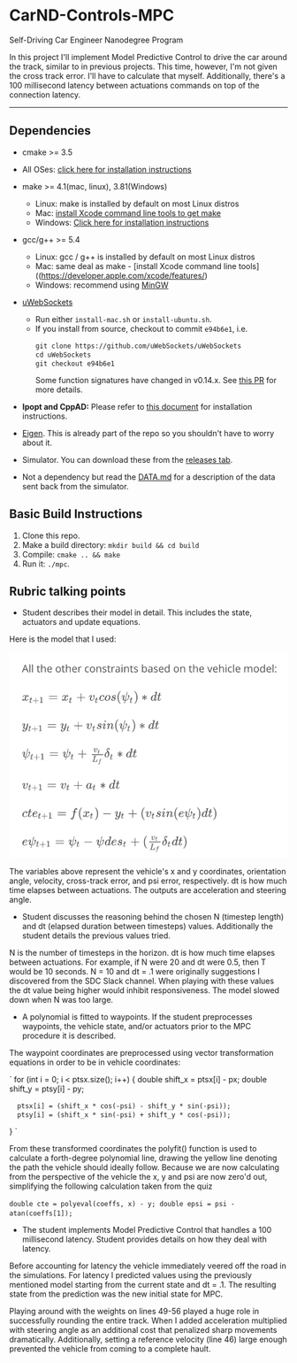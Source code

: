 # CarND-Controls-MPC

Self-Driving Car Engineer Nanodegree Program

In this project I'll implement Model Predictive Control to drive the car around the track, similar to in previous projects. This time, however, I'm not given the cross track error. I'll have to calculate that myself. Additionally, there's a 100 millisecond latency between actuations commands on top of the connection latency.

---

[image1]: ./model_equations.png "Model Equations"


## Dependencies

* cmake >= 3.5
 * All OSes: [click here for installation instructions](https://cmake.org/install/)
* make >= 4.1(mac, linux), 3.81(Windows)
  * Linux: make is installed by default on most Linux distros
  * Mac: [install Xcode command line tools to get make](https://developer.apple.com/xcode/features/)
  * Windows: [Click here for installation instructions](http://gnuwin32.sourceforge.net/packages/make.htm)
* gcc/g++ >= 5.4
  * Linux: gcc / g++ is installed by default on most Linux distros
  * Mac: same deal as make - [install Xcode command line tools]((https://developer.apple.com/xcode/features/)
  * Windows: recommend using [MinGW](http://www.mingw.org/)
* [uWebSockets](https://github.com/uWebSockets/uWebSockets)
  * Run either `install-mac.sh` or `install-ubuntu.sh`.
  * If you install from source, checkout to commit `e94b6e1`, i.e.
    ```
    git clone https://github.com/uWebSockets/uWebSockets
    cd uWebSockets
    git checkout e94b6e1
    ```
    Some function signatures have changed in v0.14.x. See [this PR](https://github.com/udacity/CarND-MPC-Project/pull/3) for more details.

* **Ipopt and CppAD:** Please refer to [this document](https://github.com/udacity/CarND-MPC-Project/blob/master/install_Ipopt_CppAD.md) for installation instructions.
* [Eigen](http://eigen.tuxfamily.org/index.php?title=Main_Page). This is already part of the repo so you shouldn't have to worry about it.
* Simulator. You can download these from the [releases tab](https://github.com/udacity/self-driving-car-sim/releases).
* Not a dependency but read the [DATA.md](./DATA.md) for a description of the data sent back from the simulator.


## Basic Build Instructions

1. Clone this repo.
2. Make a build directory: `mkdir build && cd build`
3. Compile: `cmake .. && make`
4. Run it: `./mpc`.


## Rubric talking points

* Student describes their model in detail. This includes the state, actuators and update equations.

Here is the model that I used:

![alt text][image1]

The variables above represent the vehicle's x and y coordinates, orientation angle, velocity, cross-track error, and psi error, respectively. dt is how much time elapses between actuations. The outputs are acceleration and steering angle.

* Student discusses the reasoning behind the chosen N (timestep length) and dt (elapsed duration between timesteps) values. Additionally the student details the previous values tried.

N is the number of timesteps in the horizon. dt is how much time elapses between actuations. For example, if N were 20 and dt were 0.5, then T would be 10 seconds. N = 10 and dt = .1 were originally suggestions I discovered from the SDC Slack channel. When playing with these values the dt value being higher would inhibit responsiveness. The model slowed down when N was too large.

* A polynomial is fitted to waypoints. If the student preprocesses waypoints, the vehicle state, and/or actuators prior to the MPC procedure it is described.

The waypoint coordinates are preprocessed using vector transformation equations in order to be in vehicle coordinates:

  `
  for (int i = 0; i < ptsx.size(); i++) {
      double shift_x = ptsx[i] - px;
      double shift_y = ptsy[i] - py;

      ptsx[i] = (shift_x * cos(-psi) - shift_y * sin(-psi));
      ptsy[i] = (shift_x * sin(-psi) + shift_y * cos(-psi));
  }
  `
  
From these transformed coordinates the polyfit() function is used to calculate a forth-degree polynomial line, drawing the yellow line denoting the path the vehicle should ideally follow. Because we are now calculating from the perspective of the vehicle the x, y and psi are now zero'd out, simplifying the following calculation taken from the quiz

 `
  double cte = polyeval(coeffs, x) - y;
  double epsi = psi - atan(coeffs[1]); 
  `

* The student implements Model Predictive Control that handles a 100 millisecond latency. Student provides details on how they deal with latency.

Before accounting for latency the vehicle immediately veered off the road in the simulations. For latency I predicted values using the previously mentioned model starting from the current state and dt = .1. The resulting state from the prediction was the new initial state for MPC.

Playing around with the weights on lines 49-56 played a huge role in successfully rounding the entire track. When I added acceleration multiplied with steering angle as an additional cost that penalized sharp movements dramatically. Additionally, setting a reference velocity (line 46) large enough prevented the vehicle from coming to a complete hault.
